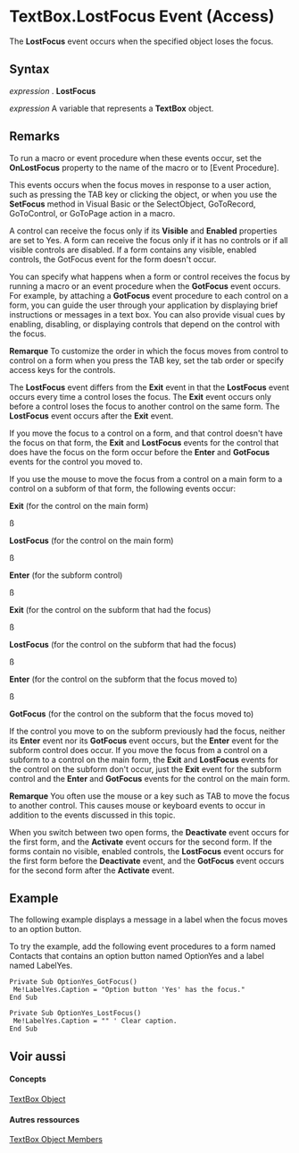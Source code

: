 
# TextBox.LostFocus Event (Access)

The  **LostFocus** event occurs when the specified object loses the focus.
 


## Syntax

*expression* . **LostFocus**
 

 
*expression* A variable that represents a **TextBox** object.
 

 

## Remarks

To run a macro or event procedure when these events occur, set the  **OnLostFocus** property to the name of the macro or to [Event Procedure].
 

 
This events occurs when the focus moves in response to a user action, such as pressing the TAB key or clicking the object, or when you use the  **SetFocus** method in Visual Basic or the SelectObject, GoToRecord, GoToControl, or GoToPage action in a macro.
 

 
A control can receive the focus only if its  **Visible** and **Enabled** properties are set to Yes. A form can receive the focus only if it has no controls or if all visible controls are disabled. If a form contains any visible, enabled controls, the GotFocus event for the form doesn't occur.
 

 
You can specify what happens when a form or control receives the focus by running a macro or an event procedure when the  **GotFocus** event occurs. For example, by attaching a **GotFocus** event procedure to each control on a form, you can guide the user through your application by displaying brief instructions or messages in a text box. You can also provide visual cues by enabling, disabling, or displaying controls that depend on the control with the focus.
 

 

 **Remarque**  To customize the order in which the focus moves from control to control on a form when you press the TAB key, set the tab order or specify access keys for the controls.
 

The  **LostFocus** event differs from the **Exit** event in that the **LostFocus** event occurs every time a control loses the focus. The **Exit** event occurs only before a control loses the focus to another control on the same form. The **LostFocus** event occurs after the **Exit** event.
 

 
If you move the focus to a control on a form, and that control doesn't have the focus on that form, the  **Exit** and **LostFocus** events for the control that does have the focus on the form occur before the **Enter** and **GotFocus** events for the control you moved to.
 

 
If you use the mouse to move the focus from a control on a main form to a control on a subform of that form, the following events occur:
 

 
 **Exit** (for the control on the main form)
 

 
ß
 

 
 **LostFocus** (for the control on the main form)
 

 
ß
 

 
 **Enter** (for the subform control)
 

 
ß
 

 
 **Exit** (for the control on the subform that had the focus)
 

 
ß
 

 
 **LostFocus** (for the control on the subform that had the focus)
 

 
ß
 

 
 **Enter** (for the control on the subform that the focus moved to)
 

 
ß
 

 
 **GotFocus** (for the control on the subform that the focus moved to)
 

 
If the control you move to on the subform previously had the focus, neither its  **Enter** event nor its **GotFocus** event occurs, but the **Enter** event for the subform control does occur. If you move the focus from a control on a subform to a control on the main form, the **Exit** and **LostFocus** events for the control on the subform don't occur, just the **Exit** event for the subform control and the **Enter** and **GotFocus** events for the control on the main form.
 

 

 **Remarque**  You often use the mouse or a key such as TAB to move the focus to another control. This causes mouse or keyboard events to occur in addition to the events discussed in this topic.
 

When you switch between two open forms, the  **Deactivate** event occurs for the first form, and the **Activate** event occurs for the second form. If the forms contain no visible, enabled controls, the **LostFocus** event occurs for the first form before the **Deactivate** event, and the **GotFocus** event occurs for the second form after the **Activate** event.
 

 

## Example

The following example displays a message in a label when the focus moves to an option button.
 

 
To try the example, add the following event procedures to a form named Contacts that contains an option button named OptionYes and a label named LabelYes.
 

 



```
Private Sub OptionYes_GotFocus() 
 Me!LabelYes.Caption = "Option button 'Yes' has the focus." 
End Sub 
 
Private Sub OptionYes_LostFocus() 
 Me!LabelYes.Caption = "" ' Clear caption. 
End Sub
```


## Voir aussi


#### Concepts


 
[TextBox Object](d74fbe9a-0d40-7d28-956f-a2bfd0cfee45.md)
#### Autres ressources


 
[TextBox Object Members](http://msdn.microsoft.com/library/bb55abbc-902e-fc2d-bdff-063c55426cd0%28Office.15%29.aspx)